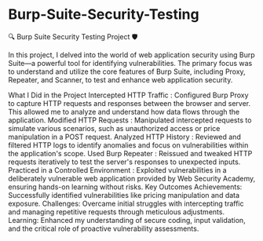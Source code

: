# Burp-Suite-Security-Testing
🔍 Burp Suite Security Testing Project 🛡️

In this project, I delved into the world of web application security using Burp Suite—a powerful tool for identifying vulnerabilities. The primary focus was to understand and utilize the core features of Burp Suite, including Proxy, Repeater, and Scanner, to test and enhance web application security.

What I Did in the Project 
Intercepted HTTP Traffic : Configured Burp Proxy to capture HTTP requests and responses between the browser and server. This allowed me to analyze and understand how data flows through the application.
Modified HTTP Requests : Manipulated intercepted requests to simulate various scenarios, such as unauthorized access or price manipulation in a POST request.
Analyzed HTTP History : Reviewed and filtered HTTP logs to identify anomalies and focus on vulnerabilities within the application's scope.
Used Burp Repeater : Reissued and tweaked HTTP requests iteratively to test the server's responses to unexpected inputs.
Practiced in a Controlled Environment : Exploited vulnerabilities in a deliberately vulnerable web application provided by Web Security Academy, ensuring hands-on learning without risks.
Key Outcomes 
Achievements: Successfully identified vulnerabilities like pricing manipulation and data exposure. 
Challenges: Overcame initial struggles with intercepting traffic and managing repetitive requests through meticulous adjustments. 
Learning: Enhanced my understanding of secure coding, input validation, and the critical role of proactive vulnerability assessments. 

